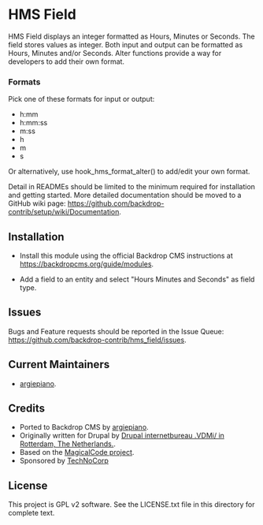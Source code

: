 # HMS Field

HMS Field displays an integer formatted as Hours, Minutes or Seconds.
The field stores values as integer. Both input and output can be formatted as
Hours, Minutes and/or Seconds. Alter functions provide a way for developers to
add their own format.

### Formats
Pick one of these formats for input or output:

* h:mm
* h:mm:ss
* m:ss
* h
* m
* s

Or alternatively, use hook_hms_format_alter() to add/edit your own format.

Detail in READMEs should be limited to the minimum required for installation and
getting started. More detailed documentation should be moved to a GitHub wiki
page: https://github.com/backdrop-contrib/setup/wiki/Documentation.

Installation
------------

- Install this module using the official Backdrop CMS instructions at
  https://backdropcms.org/guide/modules.

- Add a field to an entity and select "Hours Minutes and Seconds" as field type.

Issues
------

Bugs and Feature requests should be reported in the Issue Queue:
https://github.com/backdrop-contrib/hms_field/issues.

Current Maintainers
-------------------

- [argiepiano](https://github.com/argiepiano).

Credits
-------

- Ported to Backdrop CMS by [argiepiano](https://github.com/argiepiano).
- Originally written for Drupal by [Drupal internetbureau .VDMi/ in Rotterdam, The Netherlands.](https://vdmi.nl/).
- Based on the [MagicalCode project](https://github.com/example).
- Sponsored by [TechNoCorp](https://example.com)

License
-------

This project is GPL v2 software. 
See the LICENSE.txt file in this directory for complete text.
